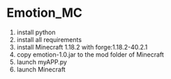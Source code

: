 # Emotion_MC
1. install python
2. install all requirements
3. install Minecraft 1.18.2 with forge:1.18.2-40.2.1
4. copy emotion-1.0.jar to the mod folder of Minecraft
5. launch myAPP.py
6. launch Minecraft
